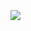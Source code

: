 
<div class="overlay-container">
  <div class="overlay-box" style="left: 28.5%; top: 46%; height: 45%; width: 24%"></div>
  <img src="~/pages/basics/data/assets/app-data.png" class="full-width">
</div>
